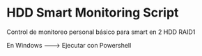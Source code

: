 # HDD Smart Monitoring Script

Control de monitoreo personal básico para smart en 2 HDD RAID1 

En Windows ---> Ejecutar con Powershell
